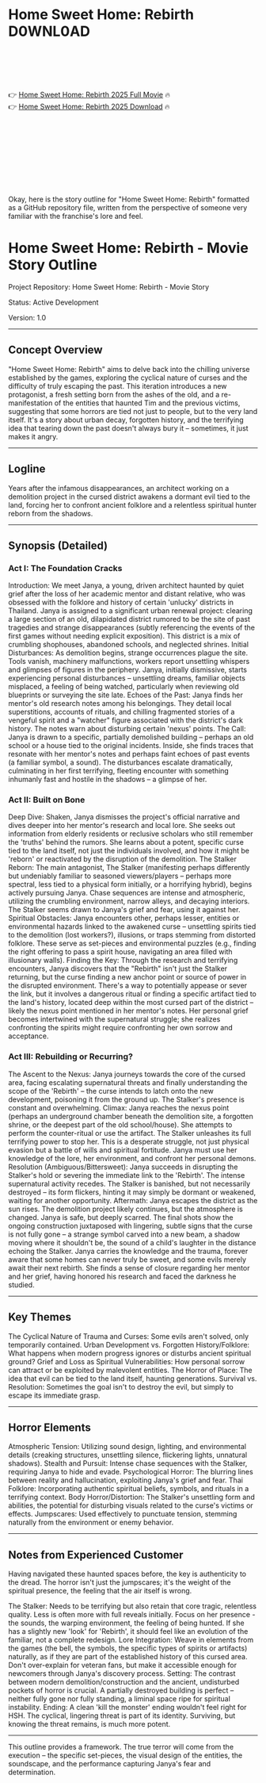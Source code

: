 # Home Sweet Home: Rebirth D0WNL0AD

<br><br><br><br>


👉 <a href="https://Aaron-nsaldevenve1976.github.io/syqxtaztzr/">Home Sweet Home: Rebirth 2025 Full Movie</a> 🔥
<br>
👉 <a href="https://Aaron-nsaldevenve1976.github.io/syqxtaztzr/">Home Sweet Home: Rebirth 2025 Download</a> 🔥


<br><br><br><br><br><br><br><br>


Okay, here is the story outline for "Home Sweet Home: Rebirth" formatted as a GitHub repository  file, written from the perspective of someone very familiar with the franchise's lore and feel.


# Home Sweet Home: Rebirth - Movie Story Outline

Project Repository: Home Sweet Home: Rebirth - Movie Story

Status: Active Development

Version: 1.0

---

## Concept Overview

"Home Sweet Home: Rebirth" aims to delve back into the chilling universe established by the games, exploring the cyclical nature of curses and the difficulty of truly escaping the past. This iteration introduces a new protagonist, a fresh setting born from the ashes of the old, and a re-manifestation of the entities that haunted Tim and the previous victims, suggesting that some horrors are tied not just to people, but to the very land itself. It's a story about urban decay, forgotten history, and the terrifying idea that tearing down the past doesn't always bury it – sometimes, it just makes it angry.

---

## Logline

Years after the infamous disappearances, an architect working on a demolition project in the cursed district awakens a dormant evil tied to the land, forcing her to confront ancient folklore and a relentless spiritual hunter reborn from the shadows.

---

## Synopsis (Detailed)

### Act I: The Foundation Cracks

   Introduction: We meet Janya, a young, driven architect haunted by quiet grief after the loss of her academic mentor and distant relative, who was obsessed with the folklore and history of certain 'unlucky' districts in Thailand. Janya is assigned to a significant urban renewal project: clearing a large section of an old, dilapidated district rumored to be the site of past tragedies and strange disappearances (subtly referencing the events of the first games without needing explicit exposition). This district is a mix of crumbling shophouses, abandoned schools, and neglected shrines.
   Initial Disturbances: As demolition begins, strange occurrences plague the site. Tools vanish, machinery malfunctions, workers report unsettling whispers and glimpses of figures in the periphery. Janya, initially dismissive, starts experiencing personal disturbances – unsettling dreams, familiar objects misplaced, a feeling of being watched, particularly when reviewing old blueprints or surveying the site late.
   Echoes of the Past: Janya finds her mentor's old research notes among his belongings. They detail local superstitions, accounts of rituals, and chilling fragmented stories of a vengeful spirit and a "watcher" figure associated with the district's dark history. The notes warn about disturbing certain 'nexus' points.
   The Call: Janya is drawn to a specific, partially demolished building – perhaps an old school or a house tied to the original incidents. Inside, she finds traces that resonate with her mentor's notes and perhaps faint echoes of past events (a familiar symbol, a sound). The disturbances escalate dramatically, culminating in her first terrifying, fleeting encounter with something inhumanly fast and hostile in the shadows – a glimpse of her.

### Act II: Built on Bone

   Deep Dive: Shaken, Janya dismisses the project's official narrative and dives deeper into her mentor's research and local lore. She seeks out information from elderly residents or reclusive scholars who still remember the 'truths' behind the rumors. She learns about a potent, specific curse tied to the land itself, not just the individuals involved, and how it might be 'reborn' or reactivated by the disruption of the demolition.
   The Stalker Reborn: The main antagonist, The Stalker (manifesting perhaps differently but undeniably familiar to seasoned viewers/players – perhaps more spectral, less tied to a physical form initially, or a horrifying hybrid), begins actively pursuing Janya. Chase sequences are intense and atmospheric, utilizing the crumbling environment, narrow alleys, and decaying interiors. The Stalker seems drawn to Janya's grief and fear, using it against her.
   Spiritual Obstacles: Janya encounters other, perhaps lesser, entities or environmental hazards linked to the awakened curse – unsettling spirits tied to the demolition (lost workers?), illusions, or traps stemming from distorted folklore. These serve as set-pieces and environmental puzzles (e.g., finding the right offering to pass a spirit house, navigating an area filled with illusionary walls).
   Finding the Key: Through the research and terrifying encounters, Janya discovers that the "Rebirth" isn't just the Stalker returning, but the curse finding a new anchor point or source of power in the disrupted environment. There's a way to potentially appease or sever the link, but it involves a dangerous ritual or finding a specific artifact tied to the land's history, located deep within the most cursed part of the district – likely the nexus point mentioned in her mentor's notes. Her personal grief becomes intertwined with the supernatural struggle; she realizes confronting the spirits might require confronting her own sorrow and acceptance.

### Act III: Rebuilding or Recurring?

   The Ascent to the Nexus: Janya journeys towards the core of the cursed area, facing escalating supernatural threats and finally understanding the scope of the 'Rebirth' – the curse intends to latch onto the new development, poisoning it from the ground up. The Stalker's presence is constant and overwhelming.
   Climax: Janya reaches the nexus point (perhaps an underground chamber beneath the demolition site, a forgotten shrine, or the deepest part of the old school/house). She attempts to perform the counter-ritual or use the artifact. The Stalker unleashes its full terrifying power to stop her. This is a desperate struggle, not just physical evasion but a battle of wills and spiritual fortitude. Janya must use her knowledge of the lore, her environment, and confront her personal demons.
   Resolution (Ambiguous/Bittersweet): Janya succeeds in disrupting the Stalker's hold or severing the immediate link to the 'Rebirth'. The intense supernatural activity recedes. The Stalker is banished, but not necessarily destroyed – its form flickers, hinting it may simply be dormant or weakened, waiting for another opportunity.
   Aftermath: Janya escapes the district as the sun rises. The demolition project likely continues, but the atmosphere is changed. Janya is safe, but deeply scarred. The final shots show the ongoing construction juxtaposed with lingering, subtle signs that the curse is not fully gone – a strange symbol carved into a new beam, a shadow moving where it shouldn't be, the sound of a child's laughter in the distance echoing the Stalker. Janya carries the knowledge and the trauma, forever aware that some homes can never truly be sweet, and some evils merely await their next rebirth. She finds a sense of closure regarding her mentor and her grief, having honored his research and faced the darkness he studied.

---

## Key Themes

   The Cyclical Nature of Trauma and Curses: Some evils aren't solved, only temporarily contained.
   Urban Development vs. Forgotten History/Folklore: What happens when modern progress ignores or disturbs ancient spiritual ground?
   Grief and Loss as Spiritual Vulnerabilities: How personal sorrow can attract or be exploited by malevolent entities.
   The Horror of Place: The idea that evil can be tied to the land itself, haunting generations.
   Survival vs. Resolution: Sometimes the goal isn't to destroy the evil, but simply to escape its immediate grasp.

---

## Horror Elements

   Atmospheric Tension: Utilizing sound design, lighting, and environmental details (creaking structures, unsettling silence, flickering lights, unnatural shadows).
   Stealth and Pursuit: Intense chase sequences with the Stalker, requiring Janya to hide and evade.
   Psychological Horror: The blurring lines between reality and hallucination, exploiting Janya's grief and fear.
   Thai Folklore: Incorporating authentic spiritual beliefs, symbols, and rituals in a terrifying context.
   Body Horror/Distortion: The Stalker's unsettling form and abilities, the potential for disturbing visuals related to the curse's victims or effects.
   Jumpscares: Used effectively to punctuate tension, stemming naturally from the environment or enemy behavior.

---

## Notes from Experienced Customer

Having navigated these haunted spaces before, the key is authenticity to the dread. The horror isn't just the jumpscares; it's the weight of the spiritual presence, the feeling that the air itself is wrong.

   The Stalker: Needs to be terrifying but also retain that core tragic, relentless quality. Less is often more with full reveals initially. Focus on her presence - the sounds, the warping environment, the feeling of being hunted. If she has a slightly new 'look' for 'Rebirth', it should feel like an evolution of the familiar, not a complete redesign.
   Lore Integration: Weave in elements from the games (the bell, the symbols, the specific types of spirits or artifacts) naturally, as if they are part of the established history of this cursed area. Don't over-explain for veteran fans, but make it accessible enough for newcomers through Janya's discovery process.
   Setting: The contrast between modern demolition/construction and the ancient, undisturbed pockets of horror is crucial. A partially destroyed building is perfect – neither fully gone nor fully standing, a liminal space ripe for spiritual instability.
   Ending: A clean 'kill the monster' ending wouldn't feel right for HSH. The cyclical, lingering threat is part of its identity. Surviving, but knowing the threat remains, is much more potent.

---

This outline provides a framework. The true terror will come from the execution – the specific set-pieces, the visual design of the entities, the soundscape, and the performance capturing Janya's fear and determination.



